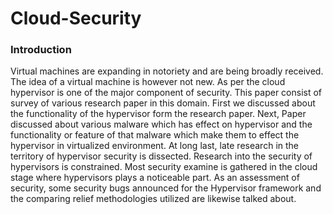 # Cloud-Security

### Introduction
Virtual machines are expanding in notoriety and are being broadly received. The idea of a virtual machine is however not new. As per the cloud hypervisor is one of the major component of security. This paper consist of survey of various research paper in this domain. First we discussed about the functionality of the hypervisor form the research paper. Next, Paper discussed about various malware which has effect on hypervisor and the functionality or feature of that malware which make them to effect the hypervisor in virtualized environment. At long last, late research in the territory of hypervisor security is dissected. Research into the security of hypervisors is constrained. Most security examine is gathered in the cloud stage where hypervisors plays a noticeable part. As an assessment of security, some security bugs announced for the Hypervisor framework and the comparing relief methodologies utilized are likewise talked about.
